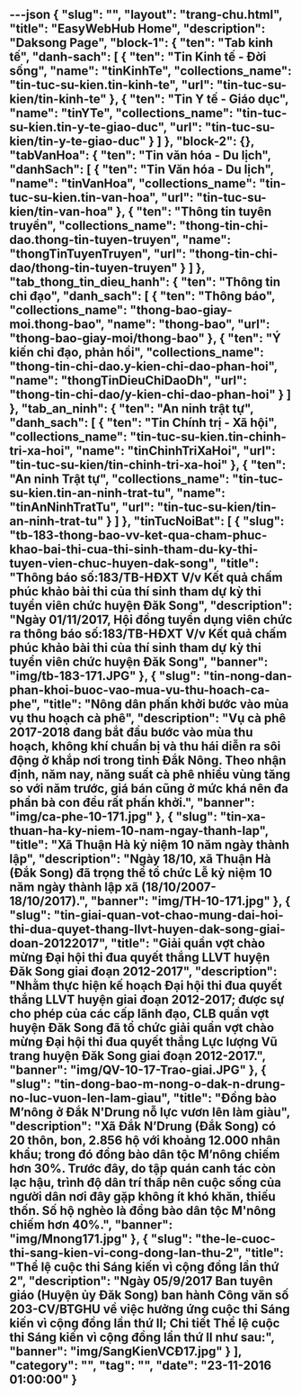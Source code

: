 ---json
{
    "slug": "",
    "layout": "trang-chu.html",
    "title": "EasyWebHub Home",
    "description": "Daksong Page",
    "block-1": {
        "ten": "Tab kinh tế",
        "danh-sach": [
            {
                "ten": "Tin Kinh tế - Đời sống",
                "name": "tinKinhTe",
                "collections_name": "tin-tuc-su-kien.tin-kinh-te",
                "url": "tin-tuc-su-kien/tin-kinh-te"
            },
            {
                "ten": "Tin Y tế - Giáo dục",
                "name": "tinYTe",
                "collections_name": "tin-tuc-su-kien.tin-y-te-giao-duc",
                "url": "tin-tuc-su-kien/tin-y-te-giao-duc"
            }
        ]
    },
    "block-2": {},
    "tabVanHoa": {
        "ten": "Tin văn hóa - Du lịch",
        "danhSach": [
            {
                "ten": "Tin Văn hóa - Du lịch",
                "name": "tinVanHoa",
                "collections_name": "tin-tuc-su-kien.tin-van-hoa",
                "url": "tin-tuc-su-kien/tin-van-hoa"
            },
            {
                "ten": "Thông tin tuyên truyền",
                "collections_name": "thong-tin-chi-dao.thong-tin-tuyen-truyen",
                "name": "thongTinTuyenTruyen",
                "url": "thong-tin-chi-dao/thong-tin-tuyen-truyen"
            }
        ]
    },
    "tab_thong_tin_dieu_hanh": {
        "ten": "Thông tin chỉ đạo",
        "danh_sach": [
            {
                "ten": "Thông báo",
                "collections_name": "thong-bao-giay-moi.thong-bao",
                "name": "thong-bao",
                "url": "thong-bao-giay-moi/thong-bao"
            },
            {
                "ten": "Ý kiến chỉ đạo, phản hồi",
                "collections_name": "thong-tin-chi-dao.y-kien-chi-dao-phan-hoi",
                "name": "thongTinDieuChiDaoDh",
                "url": "thong-tin-chi-dao/y-kien-chi-dao-phan-hoi"
            }
        ]
    },
    "tab_an_ninh": {
        "ten": "An ninh trật tự",
        "danh_sach": [
            {
                "ten": "Tin Chính trị - Xã hội",
                "collections_name": "tin-tuc-su-kien.tin-chinh-tri-xa-hoi",
                "name": "tinChinhTriXaHoi",
                "url": "tin-tuc-su-kien/tin-chinh-tri-xa-hoi"
            },
            {
                "ten": "An ninh Trật tự",
                "collections_name": "tin-tuc-su-kien.tin-an-ninh-trat-tu",
                "name": "tinAnNinhTratTu",
                "url": "tin-tuc-su-kien/tin-an-ninh-trat-tu"
            }
        ]
    },
    "tinTucNoiBat": [
        {
            "slug": "tb-183-thong-bao-vv-ket-qua-cham-phuc-khao-bai-thi-cua-thi-sinh-tham-du-ky-thi-tuyen-vien-chuc-huyen-dak-song",
            "title": "Thông báo số:183/TB-HĐXT V/v Kết quả chấm phúc khảo bài thi của thí sinh tham dự kỳ thi tuyển viên chức huyện Đăk Song",
            "description": "Ngày 01/11/2017, Hội đồng tuyển dụng viên chức ra thông báo số:183/TB-HĐXT V/v Kết quả chấm phúc khảo bài thi của thí sinh tham dự kỳ thi tuyển viên chức huyện Đăk Song",
            "banner": "img/tb-183-171.JPG"
        },
        {
            "slug": "tin-nong-dan-phan-khoi-buoc-vao-mua-vu-thu-hoach-ca-phe",
            "title": "Nông dân phấn khởi bước vào mùa vụ thu hoạch cà phê",
            "description": "Vụ cà phê 2017-2018 đang bắt đầu bước vào mùa thu hoạch, không khí chuẩn bị và thu hái diễn ra sôi động ở khắp nơi trong tỉnh Đắk Nông. Theo nhận định, năm nay, năng suất cà phê nhiều vùng tăng so với năm trước, giá bán cũng ở mức khá nên đa phần bà con đều rất phấn khởi.",
            "banner": "img/ca-phe-10-171.jpg"
        },
        {
            "slug": "tin-xa-thuan-ha-ky-niem-10-nam-ngay-thanh-lap",
            "title": "Xã Thuận Hà kỷ niệm 10 năm ngày thành lập",
            "description": "Ngày 18/10, xã Thuận Hà (Đắk Song) đã trọng thể tổ chức Lễ kỷ niệm 10 năm ngày thành lập xã (18/10/2007-18/10/2017).",
            "banner": "img/TH-10-171.jpg"
        },
        {
            "slug": "tin-giai-quan-vot-chao-mung-dai-hoi-thi-dua-quyet-thang-llvt-huyen-dak-song-giai-doan-20122017",
            "title": "Giải quần vợt chào mừng Đại hội thi đua quyết thắng LLVT huyện Đăk Song giai đoạn 2012-2017",
            "description": "Nhằm thực hiện kế hoạch Đại hội thi đua quyết thắng LLVT huyện giai đoạn 2012-2017; được sự cho phép của các cấp lãnh đạo, CLB quần vợt huyện Đăk Song đã tổ chức giải quần vợt chào mừng Đại hội thi đua quyết thắng Lực lượng Vũ trang huyện Đăk Song giai đoạn 2012-2017.",
            "banner": "img/QV-10-17-Trao-giai.JPG"
        },
        {
            "slug": "tin-dong-bao-m-nong-o-dak-n-drung-no-luc-vuon-len-lam-giau",
            "title": "Đồng bào M’nông ở Đắk N'Drung nỗ lực vươn lên làm giàu",
            "description": "Xã Ðắk N’Drung (Ðắk Song) có 20 thôn, bon, 2.856 hộ với khoảng 12.000 nhân khẩu; trong đó đồng bào dân tộc M’nông chiếm hơn 30%. Trước đây, do tập quán canh tác còn lạc hậu, trình độ dân trí thấp nên cuộc sống của người dân nơi đây gặp không ít khó khăn, thiếu thốn. Số hộ nghèo là đồng bào dân tộc M'nông chiếm hơn 40%.",
            "banner": "img/Mnong171.jpg"
        },
        {
            "slug": "the-le-cuoc-thi-sang-kien-vi-cong-dong-lan-thu-2",
            "title": "Thể lệ cuộc thi Sáng kiến vì cộng đồng lần thứ 2",
            "description": "Ngày 05/9/2017 Ban tuyên giáo (Huyện ủy Đăk Song) ban hành Công văn số 203-CV/BTGHU về việc hưởng ứng cuộc thi Sáng kiến vì cộng đồng lần thứ II; Chi tiết Thể lệ cuộc thi Sáng kiến vì cộng đồng lần thứ II như sau:",
            "banner": "img/SangKienVCĐ17.jpg"
        }
    ],
    "category": "",
    "tag": "",
    "date": "23-11-2016 01:00:00"
}
---
